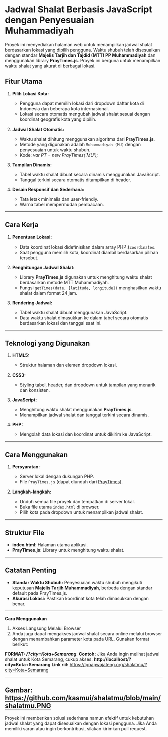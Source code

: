 # Jadwal Shalat Berbasis JavaScript dengan Penyesuaian Muhammadiyah

Proyek ini menyediakan halaman web untuk menampilkan jadwal shalat berdasarkan lokasi yang dipilih pengguna. Waktu shubuh telah disesuaikan dengan standar **Majelis Tarjih dan Tajdid (MTT) PP Muhammadiyah** dan menggunakan library **PrayTimes.js**. Proyek ini berguna untuk menampilkan waktu shalat yang akurat di berbagai lokasi.

## Fitur Utama

1. **Pilih Lokasi Kota:**
   - Pengguna dapat memilih lokasi dari dropdown daftar kota di Indonesia dan beberapa kota internasional.
   - Lokasi secara otomatis mengubah jadwal shalat sesuai dengan koordinat geografis kota yang dipilih.

2. **Jadwal Shalat Otomatis:**
   - Waktu shalat dihitung menggunakan algoritma dari **PrayTimes.js**.
   - Metode yang digunakan adalah `Muhammadiyah (MU)` dengan penyesuaian untuk waktu shubuh.
   - Kode: _var PT = new PrayTimes('MU');_

3. **Tampilan Dinamis:**
   - Tabel waktu shalat dibuat secara dinamis menggunakan JavaScript.
   - Tanggal terkini secara otomatis ditampilkan di header.

4. **Desain Responsif dan Sederhana:**
   - Tata letak minimalis dan user-friendly.
   - Warna tabel mempermudah pembacaan.

---

## Cara Kerja

1. **Penentuan Lokasi:**
   - Data koordinat lokasi didefinisikan dalam array PHP `$coordinates`.
   - Saat pengguna memilih kota, koordinat diambil berdasarkan pilihan tersebut.

2. **Penghitungan Jadwal Shalat:**
   - Library **PrayTimes.js** digunakan untuk menghitung waktu shalat berdasarkan metode MTT Muhammadiyah.
   - Fungsi `getTimes(date, [latitude, longitude])` menghasilkan waktu shalat dalam format 24 jam.

3. **Rendering Jadwal:**
   - Tabel waktu shalat dibuat menggunakan JavaScript.
   - Data waktu shalat dimasukkan ke dalam tabel secara otomatis berdasarkan lokasi dan tanggal saat ini.

---

## Teknologi yang Digunakan

1. **HTML5:**
   - Struktur halaman dan elemen dropdown lokasi.

2. **CSS3:**
   - Styling tabel, header, dan dropdown untuk tampilan yang menarik dan konsisten.

3. **JavaScript:**
   - Menghitung waktu shalat menggunakan **PrayTimes.js**.
   - Menampilkan jadwal shalat dan tanggal terkini secara dinamis.

4. **PHP:**
   - Mengolah data lokasi dan koordinat untuk dikirim ke JavaScript.

---

## Cara Menggunakan

1. **Persyaratan:**
   - Server lokal dengan dukungan PHP.
   - File `PrayTimes.js` (dapat diunduh dari [PrayTimes](http://praytimes.org/wiki/Code)).

2. **Langkah-langkah:**
   - Unduh semua file proyek dan tempatkan di server lokal.
   - Buka file utama `index.html` di browser.
   - Pilih kota pada dropdown untuk menampilkan jadwal shalat.

---

## Struktur File

- **index.html**: Halaman utama aplikasi.
- **PrayTimes.js**: Library untuk menghitung waktu shalat.

---

## Catatan Penting

- **Standar Waktu Shubuh:** Penyesuaian waktu shubuh mengikuti keputusan **Majelis Tarjih Muhammadiyah**, berbeda dengan standar default pada PrayTimes.js.
- **Akurasi Lokasi:** Pastikan koordinat kota telah dimasukkan dengan benar.

---
**Cara Menggunakan**
1) Akses Langsung Melalui Browser
2) Anda juga dapat mengakses jadwal shalat secara online melalui browser dengan menambahkan parameter kota pada URL. Gunakan format berikut:

**FORMAT:**
_**/?city=Kota+Semarang**_.
**Contoh:** Jika Anda ingin melihat jadwal shalat untuk Kota Semarang, cukup akses: **http://localhost/?city=Kota+Semarang**
**Link riil:** https://lppapwajateng.org/shalatmu/?city=Kota+Semarang

---
Gambar: https://github.com/kasmui/shalatmu/blob/main/shalatmu.PNG
---
Proyek ini memberikan solusi sederhana namun efektif untuk kebutuhan jadwal shalat yang dapat disesuaikan dengan lokasi pengguna. Jika Anda memiliki saran atau ingin berkontribusi, silakan kirimkan pull request.
